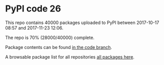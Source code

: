 # PyPI code 26

This repo contains 40000 packages uploaded to PyPI between 
2017-10-17 08:57 and 2017-11-23 12:06.

The repo is 70% (28000/40000) complete.

Package contents can be found [in the code branch](https://github.com/pypi-data/pypi-mirror-26/tree/code/packages).

A browsable package list for all repositories [all packages here](https://pypi-data.github.io/website/repositories/pypi-mirror-26).



